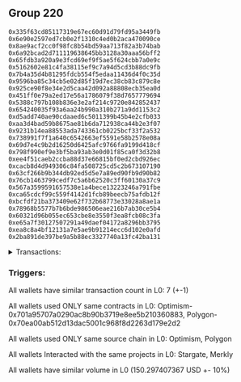 ## Group 220

```0x5936b8c9a1d68fef54c6971c53d72006f73f57cc
0x335f63cd85117319e67ec60d91d79fd95a3449fb
0x6e90e2597ed7cb0e2f1310c4ed0b2aca470090ce
0x8ae9acf2cc0f98fc8b54bd59aa713f82a3b74bab
0x6a92bcad2d711119638645bb3128a30aaa56bff2
0x65fdb3a920a9e3fcd69ef9f5ae5f624cbb7a0e9c
0x5162602e81c4fa38115ef9c7a94d5cd3b88dc9fb
0x7b4a35d4b81295fdcb554f5edaa11436d4f0c35d
0x9596ba85c34cb5e02d85f19d7ec38cb83c879c8e
0x925ce90f8e34e2d5caa42d092a88808ecb35ea0d
0x451ff0e79a2ed17e56a1786079f38d7657779694
0x5388c797b108b836e3e2af214c9720e842852437
0x654240035f93a6aa24b990a310b271a9dd1153c2
0xd5add740ae90cdaaed6c5011399b45b4e2cfb033
0xaa3d4bad59b8675ae81b6da712938ca44b2e3f07
0x9231b14ea88553ada743361cb0225bcf33f2a532
0x738991f7f1a640c6542663ef5591e58b2578e08a
0x69d7e4c9b2d16250d6425afc9766fa9199d418cf
0x798f990ef9e3bf5ba93ab3e0d01f85ca0f3d32b8
0xee4f51caeb2ccba88d37e66815bf0ed2cbd926ec
0xcacb8d4d949306c84fa508725cd5c2b673107190
0x63cf266b9b344db92ed5d5e7a89ed90fb9d90b82
0x76cb1463799cedf7c5a6b62520c3ff60130a37c9
0x567a3599591657538e1a4bece13223246a791fbe
0xca65cdcf99c559f4142d1fcb89beecb75afdb12f
0xbcfdf21ba373409e62f732b68773e33028a8ae1a
0x78968b5577b7b6bde986506eae216b7ab30ce5b4
0x60321d96b055ec653cbe8e3550f3ea8fcb08c3fa
0xe65a7f30127507291a49daef04172a8296bb3795
0xea8c8a4bf12131a7e5ae9b91214ecc6d102e0afd
0x2ba891de397be9a5b88ec3327740a13fc42ba131
```
<details>
<summary>Transactions:</summary>

Hashes: 

Wallet: 0x5936b8c9a1d68fef54c6971c53d72006f73f57cc

       Hash: 0x486ba0bc76bee55286f0c4030f867d079fa3e56099cc84985e98c88d068477c9
         - source chain: Optimism
         - destination chain: Polygon
         - project: Stargate
         - contract: 0x701a95707a0290ac8b90b3719e8ee5b210360883
         - value USD: 150.297407367
       Hash: 0x458ca5283a48024b3cd2697770e3f92c17f3b490ce04763e44a1308e18c10e20
         - source chain: Polygon
         - destination chain: Celo Mainnet
         - project: Merkly
         - contract: 0x70ea00ab512d13dac5001c968f8d2263d179e2d2
       Hash: 0x7adc4e5c0b0b1708cd524ef722e5ca4b1bbbb5385290cb158d80c3052db94ccf
         - source chain: Polygon
         - destination chain: Fuse Mainnet
         - project: Merkly
         - contract: 0x70ea00ab512d13dac5001c968f8d2263d179e2d2
       Hash: 0xbd9c81617cd4228617aadeb3d428dffaf62fed1b9d6c959c1db0ac95ed8a555d
         - source chain: Polygon
         - destination chain: Klaytn Mainnet Cypress
         - project: Merkly
         - contract: 0x70ea00ab512d13dac5001c968f8d2263d179e2d2
       Hash: 0x0de68de2cd47f3c18f30e9e78c6635f296f6841aefd1e3c8f4e346d61b611234
         - source chain: Polygon
         - destination chain: Moonbeam
         - project: Merkly
         - contract: 0x70ea00ab512d13dac5001c968f8d2263d179e2d2
       Hash: 0x56158a8a92186ac551ead402e96643958a786b9416ce8c61d3d574da51cdd8ff
         - source chain: Polygon
         - destination chain: Moonriver
         - project: Merkly
         - contract: 0x70ea00ab512d13dac5001c968f8d2263d179e2d2
       Hash: 0xe6fc853922c2c99a924e984e19c39d24874cc30353dd6db845c34295fd5d57b4
         - source chain: Polygon
         - destination chain: Moonbeam
         - project: Merkly
         - contract: 0x70ea00ab512d13dac5001c968f8d2263d179e2d2
Wallet: 0x335f63cd85117319e67ec60d91d79fd95a3449fb

       Hash:0xcfdcaf60bbe5696d2331b3ad7597c2c32dd286d75b6c79cdf84a8976299e3022
         - source chain: Optimism
         - destination chain: Polygon
         - project: Stargate
         - contract: 0x701a95707a0290ac8b90b3719e8ee5b210360883
         - value USD: 150.061727341
       Hash:0xbc2cee8503c61fd27f2132ee9c16359fb2f212b928dd177be1c21ed47262d5a4
         - source chain: Polygon
         - destination chain: Moonriver
         - project: Merkly
         - contract: 0x70ea00ab512d13dac5001c968f8d2263d179e2d2
       Hash:0xdb70e06c1244b863fc951070340c2e972ecaf9b0f7ec81bd558d7c3f170d89f9
         - source chain: Polygon
         - destination chain: Gnosis
         - project: Merkly
         - contract: 0x70ea00ab512d13dac5001c968f8d2263d179e2d2
       Hash:0x4a5b53ff4ac1e27829b1d88610c27b6f7f17d35bab72cdf01e5c0e0ac3bcb795
         - source chain: Polygon
         - destination chain: Viction
         - project: Merkly
         - contract: 0x70ea00ab512d13dac5001c968f8d2263d179e2d2
       Hash:0x4de624372284f05f2c2b1638d3f1c1b436c41b637e9d05e3da88f37766dea79f
         - source chain: Polygon
         - destination chain: Merit Circle
         - project: Merkly
         - contract: 0x70ea00ab512d13dac5001c968f8d2263d179e2d2
       Hash:0x2f5a58963c138609137ad40c2c3b0598eae641691b27caaa9f7120ebb1bb407f
         - source chain: Polygon
         - destination chain: Aptos
         - project: Merkly
         - contract: 0x70ea00ab512d13dac5001c968f8d2263d179e2d2
       Hash:0x2b0ba311d5e4a2359a9c95fe297fc012b254ddced9c5bb0b63f3f803efd58e0c
         - source chain: Polygon
         - destination chain: Moonriver
         - project: Merkly
         - contract: 0x70ea00ab512d13dac5001c968f8d2263d179e2d2
Wallet: 0x6e90e2597ed7cb0e2f1310c4ed0b2aca470090ce

       Hash:0x333f4c7f2f5f9f7fca2345581036a20eda2abdd4b29679d179f9e2e9967d5bfc
         - source chain: Optimism
         - destination chain: Polygon
         - project: Stargate
         - contract: 0x701a95707a0290ac8b90b3719e8ee5b210360883
         - value USD: 150.387567054
       Hash:0xbd9976b44a44f559ede48e294e89e1bd131421721042994fbec06d4ede89e14b
         - source chain: Polygon
         - destination chain: Aptos
         - project: Merkly
         - contract: 0x70ea00ab512d13dac5001c968f8d2263d179e2d2
       Hash:0x1a07e72486467567ee6dccef31f22b05c7b11a74f97a4483873692c72d447948
         - source chain: Polygon
         - destination chain: Celo Mainnet
         - project: Merkly
         - contract: 0x70ea00ab512d13dac5001c968f8d2263d179e2d2
       Hash:0xe680196e78bbe9d42bea00be23fcb1e9ecbf5e2d698aaddad83da3050363bfd9
         - source chain: Polygon
         - destination chain: Fuse Mainnet
         - project: Merkly
         - contract: 0x70ea00ab512d13dac5001c968f8d2263d179e2d2
       Hash:0x72c2180e502770d4bd26e6e6f5affcae21c1d7c92504dcdafa9fea0d6197c7de
         - source chain: Polygon
         - destination chain: Klaytn Mainnet Cypress
         - project: Merkly
         - contract: 0x70ea00ab512d13dac5001c968f8d2263d179e2d2
       Hash:0xf43f55bc8cd7b67796d7c6dc9811f60b5aaabf6b08462d25e1add927b196cd85
         - source chain: Polygon
         - destination chain: Moonbeam
         - project: Merkly
         - contract: 0x70ea00ab512d13dac5001c968f8d2263d179e2d2
       Hash:0x9f187d75b1e9a4a3652507db348b01ff8a95e8929c9fb8e2727893026b15fc82
         - source chain: Polygon
         - destination chain: Gnosis
         - project: Merkly
         - contract: 0x70ea00ab512d13dac5001c968f8d2263d179e2d2
Wallet: 0x8ae9acf2cc0f98fc8b54bd59aa713f82a3b74bab

       Hash:0xcdbab5b8fa692852820f8600a717c7c28bcf9a24e71a070e69e5640f20af8d67
         - source chain: Optimism
         - destination chain: Polygon
         - project: Stargate
         - contract: 0x701a95707a0290ac8b90b3719e8ee5b210360883
         - value USD: 150.386415292
       Hash:0xf61dfc9dffb3e8185e3c524c1b043eaf405d8be757f8cad147e04161a9934913
         - source chain: Polygon
         - destination chain: Moonbeam
         - project: Merkly
         - contract: 0x70ea00ab512d13dac5001c968f8d2263d179e2d2
       Hash:0xc1858f32ce178bbe811f30f8bb92153b976b4fa5a89fe55c6d193eec32713d8c
         - source chain: Polygon
         - destination chain: Moonriver
         - project: Merkly
         - contract: 0x70ea00ab512d13dac5001c968f8d2263d179e2d2
       Hash:0xdf76d73aadb137daa588f73740e812998f0d2e75c9e8dddffa740ac330bf8c18
         - source chain: Polygon
         - destination chain: Gnosis
         - project: Merkly
         - contract: 0x70ea00ab512d13dac5001c968f8d2263d179e2d2
       Hash:0x39b3adf32e5916b39e89d262cc00910afe0fa631c6a8f70e2a0ff4ce266c19e1
         - source chain: Polygon
         - destination chain: DFK
         - project: Merkly
         - contract: 0x70ea00ab512d13dac5001c968f8d2263d179e2d2
       Hash:0xcd13ba1cb1db890ec6e92e87f5d38fb3d4e00581935aa1df27e3994cb4764af0
         - source chain: Polygon
         - destination chain: Viction
         - project: Merkly
         - contract: 0x70ea00ab512d13dac5001c968f8d2263d179e2d2
       Hash:0xbe26684fb56fb4fcc8162a1a8a5735d7b0ceb88d196943cd64768caea37527c9
         - source chain: Polygon
         - destination chain: DFK
         - project: Merkly
         - contract: 0x70ea00ab512d13dac5001c968f8d2263d179e2d2
Wallet: 0x6a92bcad2d711119638645bb3128a30aaa56bff2

       Hash:0xa3adc3db2313b1ae8a7b0a3477dcad6bea558bf4c90e5589446ffa04b819dd67
         - source chain: Optimism
         - destination chain: Polygon
         - project: Stargate
         - contract: 0x701a95707a0290ac8b90b3719e8ee5b210360883
         - value USD: 150.570790352
       Hash:0xddf9be5a86c5813faa656db2620c946ef3dc61fd236faf0537c23ee9ffa1b6c3
         - source chain: Polygon
         - destination chain: Gnosis
         - project: Merkly
         - contract: 0x70ea00ab512d13dac5001c968f8d2263d179e2d2
       Hash:0x49e7cf6210a60e8cab6d4bb93cc510fcf708fa213c81fc8133e7857530471860
         - source chain: Polygon
         - destination chain: DFK
         - project: Merkly
         - contract: 0x70ea00ab512d13dac5001c968f8d2263d179e2d2
       Hash:0x1fb77444f03c81fe2831b8988fc72c776d76ba129c53828ff4c6d87cbab96055
         - source chain: Polygon
         - destination chain: Viction
         - project: Merkly
         - contract: 0x70ea00ab512d13dac5001c968f8d2263d179e2d2
       Hash:0xabe4141f3bc1bac1b6b00fb8c5cd2919db8fb39946620c726c47c44aa8864f2c
         - source chain: Polygon
         - destination chain: Merit Circle
         - project: Merkly
         - contract: 0x70ea00ab512d13dac5001c968f8d2263d179e2d2
       Hash:0xb165338708acd51c4590f7ddfb87d673612e58cb80f98944a141f4af5c14d017
         - source chain: Polygon
         - destination chain: Aptos
         - project: Merkly
         - contract: 0x70ea00ab512d13dac5001c968f8d2263d179e2d2
       Hash:0x3480777fc41072842cb02c527d550004ba2004d76d2d5e623e142ecdaae6dace
         - source chain: Polygon
         - destination chain: Mode
         - project: Merkly
         - contract: 0x70ea00ab512d13dac5001c968f8d2263d179e2d2
Wallet: 0x65fdb3a920a9e3fcd69ef9f5ae5f624cbb7a0e9c

       Hash:0x3cc5daf322ab05343c360ce49fa878ee5a7f6dd10bdb8b372f6ebed93f47ee77
         - source chain: Optimism
         - destination chain: Polygon
         - project: Stargate
         - contract: 0x701a95707a0290ac8b90b3719e8ee5b210360883
         - value USD: 150.12246355
       Hash:0xf38603a036d947a498263344b11da4b25df3eb19d43ba2c10e25e11b554189c4
         - source chain: Polygon
         - destination chain: Moonbeam
         - project: Merkly
         - contract: 0x70ea00ab512d13dac5001c968f8d2263d179e2d2
       Hash:0xfec58f29ff1bbf70fc0d7ba2a1e5c26e58d8bc43b39860dff1916c2bf57001ea
         - source chain: Polygon
         - destination chain: Moonriver
         - project: Merkly
         - contract: 0x70ea00ab512d13dac5001c968f8d2263d179e2d2
       Hash:0x8c352eae52eca3b17585d5d911b4beb0fe3dadc3ababd7b96c0655a2a4c35787
         - source chain: Polygon
         - destination chain: Gnosis
         - project: Merkly
         - contract: 0x70ea00ab512d13dac5001c968f8d2263d179e2d2
       Hash:0x347f237c699fe99999688b4626ae5cde9aaac0c9fdd881feb8ac9782746f3ee6
         - source chain: Polygon
         - destination chain: DFK
         - project: Merkly
         - contract: 0x70ea00ab512d13dac5001c968f8d2263d179e2d2
       Hash:0x88a4fb8317bcb7618ff26a5d3de9d97e0428710933ed04267a38c27d7d652a8b
         - source chain: Polygon
         - destination chain: Merit Circle
         - project: Merkly
         - contract: 0x70ea00ab512d13dac5001c968f8d2263d179e2d2
       Hash:0x2b0a9b50c8c5f72353157543fe4777f1337f94eae30c6cbc36acad812662fcc0
         - source chain: Polygon
         - destination chain: Celo Mainnet
         - project: Merkly
         - contract: 0x70ea00ab512d13dac5001c968f8d2263d179e2d2
Wallet: 0x5162602e81c4fa38115ef9c7a94d5cd3b88dc9fb

       Hash:0xc6a6d8e653d7717f5827cb4fe7e63ad3e747746d5e84bd0d2958380bbf7f1da4
         - source chain: Optimism
         - destination chain: Polygon
         - project: Stargate
         - contract: 0x701a95707a0290ac8b90b3719e8ee5b210360883
         - value USD: 150.389743495
       Hash:0xb229719ff8f2871b0d175c9a2fdf753d8ff2c39c4805aa912bcf76b49b3101a6
         - source chain: Polygon
         - destination chain: Merit Circle
         - project: Merkly
         - contract: 0x70ea00ab512d13dac5001c968f8d2263d179e2d2
       Hash:0x415be5aee1073db6d3845f3cb3e9c79105462ff7bfae3cd983deeef4bbb4d79c
         - source chain: Polygon
         - destination chain: Mode
         - project: Merkly
         - contract: 0x70ea00ab512d13dac5001c968f8d2263d179e2d2
       Hash:0x9617ce399ef1ddcd7251542f3ca822870b505814ff772195395d2fae98d2f2ec
         - source chain: Polygon
         - destination chain: Celo Mainnet
         - project: Merkly
         - contract: 0x70ea00ab512d13dac5001c968f8d2263d179e2d2
       Hash:0xa03490d720dd60532cfe1e50c677735b68483ed6262987d02fbc75c53fe1e165
         - source chain: Polygon
         - destination chain: Fuse Mainnet
         - project: Merkly
         - contract: 0x70ea00ab512d13dac5001c968f8d2263d179e2d2
       Hash:0xdf4132c1a151ef3affc3355205ef9c10625649cd0d666efc5a99175e7eeaa098
         - source chain: Polygon
         - destination chain: Klaytn Mainnet Cypress
         - project: Merkly
         - contract: 0x70ea00ab512d13dac5001c968f8d2263d179e2d2
       Hash:0x07732203dd9a0abd57189b74d4f61a40880aacff2f687092b8827ceda0b7859e
         - source chain: Polygon
         - destination chain: Moonbeam
         - project: Merkly
         - contract: 0x70ea00ab512d13dac5001c968f8d2263d179e2d2
Wallet: 0x7b4a35d4b81295fdcb554f5edaa11436d4f0c35d

       Hash:0xe531878bcf5dc70bcebf16b5b4b6754b13dacaea500b9f700ee1a8fc4f704040
         - source chain: Optimism
         - destination chain: Polygon
         - project: Stargate
         - contract: 0x701a95707a0290ac8b90b3719e8ee5b210360883
         - value USD: 150.067543191
       Hash:0xc5bdb21a6f8a1cb640c456d13aa78df0d8fbce26c75585d0b8ab6f8d460de657
         - source chain: Polygon
         - destination chain: Gnosis
         - project: Merkly
         - contract: 0x70ea00ab512d13dac5001c968f8d2263d179e2d2
       Hash:0x76681cc63710a05c62dd7249b97a030013823ae2cfa39e25488cbd43d71869b3
         - source chain: Polygon
         - destination chain: DFK
         - project: Merkly
         - contract: 0x70ea00ab512d13dac5001c968f8d2263d179e2d2
       Hash:0x5eb34575572c40458e84149d2d5c8bc64928cd096d3ef91a112ecf8b5db94f51
         - source chain: Polygon
         - destination chain: Viction
         - project: Merkly
         - contract: 0x70ea00ab512d13dac5001c968f8d2263d179e2d2
       Hash:0x2751b050f7c7daa162661f4e65c0c942c2cf3ce4a318d42fe8d7e4415197a53c
         - source chain: Polygon
         - destination chain: Aptos
         - project: Merkly
         - contract: 0x70ea00ab512d13dac5001c968f8d2263d179e2d2
       Hash:0xce02e7fd24e92571171deb1a525b6741aaedde8faa065a3957cab14ffea83404
         - source chain: Polygon
         - destination chain: Mode
         - project: Merkly
         - contract: 0x70ea00ab512d13dac5001c968f8d2263d179e2d2
       Hash:0xbaccbaef563a3c326a3818c7e0cc4a71a35cefe5741d86adaa52bee278a85642
         - source chain: Polygon
         - destination chain: Celo Mainnet
         - project: Merkly
         - contract: 0x70ea00ab512d13dac5001c968f8d2263d179e2d2
Wallet: 0x9596ba85c34cb5e02d85f19d7ec38cb83c879c8e

       Hash:0x7b7ea65bd84e247e9ed60f7a8872f9bef4364062ddfa45f098c3791ee9c140a9
         - source chain: Optimism
         - destination chain: Polygon
         - project: Stargate
         - contract: 0x701a95707a0290ac8b90b3719e8ee5b210360883
         - value USD: 150.091522066
       Hash:0xb7bb85bf771dc293279c05c2d9f7d322438997ad85291c24bc998d680d5eaaff
         - source chain: Polygon
         - destination chain: Gnosis
         - project: Merkly
         - contract: 0x70ea00ab512d13dac5001c968f8d2263d179e2d2
       Hash:0x5ed94c349a91413b37183d81f6f13a83f93f3c3adc0f57e00ab71331c30face1
         - source chain: Polygon
         - destination chain: DFK
         - project: Merkly
         - contract: 0x70ea00ab512d13dac5001c968f8d2263d179e2d2
       Hash:0x52f98e99986fe64fa759bd9c04aea8a2498160276f1d18ed01fea28bd27ce606
         - source chain: Polygon
         - destination chain: Viction
         - project: Merkly
         - contract: 0x70ea00ab512d13dac5001c968f8d2263d179e2d2
       Hash:0x69db4631f412c340d2c69638000920d669c54f2be4983abd095bcbac1fab494e
         - source chain: Polygon
         - destination chain: Merit Circle
         - project: Merkly
         - contract: 0x70ea00ab512d13dac5001c968f8d2263d179e2d2
       Hash:0xa6d50e04d4e4b25c111c26e19a8c53c1951fe5f03dd786c95cd4aaba19134327
         - source chain: Polygon
         - destination chain: Aptos
         - project: Merkly
         - contract: 0x70ea00ab512d13dac5001c968f8d2263d179e2d2
       Hash:0xdf6ad1215d78137a198a3ed31a89650532f56f8e76905f04362415b9df9f1476
         - source chain: Polygon
         - destination chain: Klaytn Mainnet Cypress
         - project: Merkly
         - contract: 0x70ea00ab512d13dac5001c968f8d2263d179e2d2
Wallet: 0x925ce90f8e34e2d5caa42d092a88808ecb35ea0d

       Hash:0xf1102044dd155f5db3178821e8a04e0682ed3ff2121f8754ed08e821cf7fc0d7
         - source chain: Optimism
         - destination chain: Polygon
         - project: Stargate
         - contract: 0x701a95707a0290ac8b90b3719e8ee5b210360883
         - value USD: 150.366089836
       Hash:0xe98bb3ac00346110e4d5ca4da7be4d664a9bd80345cd4843cd909f05f2dacde8
         - source chain: Polygon
         - destination chain: Mode
         - project: Merkly
         - contract: 0x70ea00ab512d13dac5001c968f8d2263d179e2d2
       Hash:0x941796f7796a1e9e1f414788f3c1b9c569466089c52515e1b999c4821860d841
         - source chain: Polygon
         - destination chain: Celo Mainnet
         - project: Merkly
         - contract: 0x70ea00ab512d13dac5001c968f8d2263d179e2d2
       Hash:0xe1da98d884d948de73efaeaed789dca6e8c34f7ed87439d16bf362749d2d92fb
         - source chain: Polygon
         - destination chain: Fuse Mainnet
         - project: Merkly
         - contract: 0x70ea00ab512d13dac5001c968f8d2263d179e2d2
       Hash:0xced2da399457dddd0ab12db9c43796403020d28732c6c34f40c2632d7409dcb4
         - source chain: Polygon
         - destination chain: Klaytn Mainnet Cypress
         - project: Merkly
         - contract: 0x70ea00ab512d13dac5001c968f8d2263d179e2d2
       Hash:0x05992411647737e67a30d5fd16c82b0580dbc7f65ee44647095eb8c62289c0e0
         - source chain: Polygon
         - destination chain: Gnosis
         - project: Merkly
         - contract: 0x70ea00ab512d13dac5001c968f8d2263d179e2d2
       Hash:0x420b2adabdd5adae71ee1e24e3c3b64b8f488ea4e8877ea4a3db626fbf336d3f
         - source chain: Polygon
         - destination chain: Moonbeam
         - project: Merkly
         - contract: 0x70ea00ab512d13dac5001c968f8d2263d179e2d2
Wallet: 0x451ff0e79a2ed17e56a1786079f38d7657779694

       Hash:0xf3eccf0742fb68585e959f8e9e073d77f9643e077ca020439decbcc4bf60df1c
         - source chain: Optimism
         - destination chain: Polygon
         - project: Stargate
         - contract: 0x701a95707a0290ac8b90b3719e8ee5b210360883
         - value USD: 150.305058432
       Hash:0x29211bf275f629965eb34ffc528b51d6cbede2f04293fe586194ffc5ebbb21f9
         - source chain: Polygon
         - destination chain: DFK
         - project: Merkly
         - contract: 0x70ea00ab512d13dac5001c968f8d2263d179e2d2
       Hash:0x37ae92c7c4acb6ef24d25f66c91ab8b1d720f4c8d1dc9c04efa349724f0fda39
         - source chain: Polygon
         - destination chain: Viction
         - project: Merkly
         - contract: 0x70ea00ab512d13dac5001c968f8d2263d179e2d2
       Hash:0x8a69f6e7c6458328f31deddf2f654380db701cb35541409da2a150a63acd35b0
         - source chain: Polygon
         - destination chain: Merit Circle
         - project: Merkly
         - contract: 0x70ea00ab512d13dac5001c968f8d2263d179e2d2
       Hash:0xf5e88b6baef37b850845354f699facb4e32c77e8c3edf1b8c9e1b8f239f48072
         - source chain: Polygon
         - destination chain: Aptos
         - project: Merkly
         - contract: 0x70ea00ab512d13dac5001c968f8d2263d179e2d2
       Hash:0x9464fc7c2de5d07d4293f9f4b5d73c889cfec3cda46bd300c73c20fa042e0d18
         - source chain: Polygon
         - destination chain: Mode
         - project: Merkly
         - contract: 0x70ea00ab512d13dac5001c968f8d2263d179e2d2
       Hash:0xcf4c59e49346cf5024c8846301cd9ac8dd4121d8bba57a02328b412d3bd86a4e
         - source chain: Polygon
         - destination chain: Moonriver
         - project: Merkly
         - contract: 0x70ea00ab512d13dac5001c968f8d2263d179e2d2
Wallet: 0x5388c797b108b836e3e2af214c9720e842852437

       Hash:0x653a3820176a90cc318f7ce7141e7891b7c0a8e509a40b8699e5a0419c9b1b32
         - source chain: Optimism
         - destination chain: Polygon
         - project: Stargate
         - contract: 0x701a95707a0290ac8b90b3719e8ee5b210360883
         - value USD: 150.384442986
       Hash:0x734d70073922d524bd298a84c693d28780d617c8770139dec1414abf49e7e544
         - source chain: Polygon
         - destination chain: Celo Mainnet
         - project: Merkly
         - contract: 0x70ea00ab512d13dac5001c968f8d2263d179e2d2
       Hash:0x919b15ccc6b2fb9d1da1141e28b4b05f096802bf9b683c7a79c502710fe74b3a
         - source chain: Polygon
         - destination chain: Klaytn Mainnet Cypress
         - project: Merkly
         - contract: 0x70ea00ab512d13dac5001c968f8d2263d179e2d2
       Hash:0xd204ecf0abf73535f0b103edc6f71bcff9aa9c8498b2f84590d190dbcf7a28e1
         - source chain: Polygon
         - destination chain: Gnosis
         - project: Merkly
         - contract: 0x70ea00ab512d13dac5001c968f8d2263d179e2d2
       Hash:0x15104912e4d2b6fb947ae758c6f3f4880dd95bd60d156d59c93848466d9023c3
         - source chain: Polygon
         - destination chain: Viction
         - project: Merkly
         - contract: 0x70ea00ab512d13dac5001c968f8d2263d179e2d2
       Hash:0x6aac51fb7a09ae9960204b3de9be562dabbf69c4984907021658b6c9bc705029
         - source chain: Polygon
         - destination chain: Merit Circle
         - project: Merkly
         - contract: 0x70ea00ab512d13dac5001c968f8d2263d179e2d2
       Hash:0x2c83b005a3971583ec1a575b95da7dc6c6505db280bbb6f2885288e021fb047f
         - source chain: Polygon
         - destination chain: Gnosis
         - project: Merkly
         - contract: 0x70ea00ab512d13dac5001c968f8d2263d179e2d2
Wallet: 0x654240035f93a6aa24b990a310b271a9dd1153c2

       Hash:0xd7f94ad314b72424b87f216286d259344c357de8ba0cb7c560b79aff472342d1
         - source chain: Optimism
         - destination chain: Polygon
         - project: Stargate
         - contract: 0x701a95707a0290ac8b90b3719e8ee5b210360883
         - value USD: 150.07373429
       Hash:0x5df2847630349152b5db9cf03307028e11b7ec31903db1c94c08b89d1a06e28a
         - source chain: Polygon
         - destination chain: Aptos
         - project: Merkly
         - contract: 0x70ea00ab512d13dac5001c968f8d2263d179e2d2
       Hash:0x0a537915fd4604710eef0ed8c34fb836f063a84892b3a32f2f786efea59e514d
         - source chain: Polygon
         - destination chain: Mode
         - project: Merkly
         - contract: 0x70ea00ab512d13dac5001c968f8d2263d179e2d2
       Hash:0x856c47af6aa2021a7a7a6c2406a232df0fa60fa505e776e5e904b28608ba5d76
         - source chain: Polygon
         - destination chain: Celo Mainnet
         - project: Merkly
         - contract: 0x70ea00ab512d13dac5001c968f8d2263d179e2d2
       Hash:0x22ceaa95111a2f7950bb8de51281e32f3be898d543174b95e18ab36587183659
         - source chain: Polygon
         - destination chain: Fuse Mainnet
         - project: Merkly
         - contract: 0x70ea00ab512d13dac5001c968f8d2263d179e2d2
       Hash:0xdb1a7bb2466b9d68f757d712ee879fbb2ef6f38decb81890ee58c0873aca2da9
         - source chain: Polygon
         - destination chain: Klaytn Mainnet Cypress
         - project: Merkly
         - contract: 0x70ea00ab512d13dac5001c968f8d2263d179e2d2
       Hash:0x11d83b54375256731897ace23c245fbca28ac41bc214f2e3b8086284e54dde49
         - source chain: Polygon
         - destination chain: DFK
         - project: Merkly
         - contract: 0x70ea00ab512d13dac5001c968f8d2263d179e2d2
Wallet: 0xd5add740ae90cdaaed6c5011399b45b4e2cfb033

       Hash:0x82151a1afe11e5e2a23bbd64e430a2a10cd5dd7b26189f906f4de8a8196203c7
         - source chain: Optimism
         - destination chain: Polygon
         - project: Stargate
         - contract: 0x701a95707a0290ac8b90b3719e8ee5b210360883
         - value USD: 150.021884964
       Hash:0x0dee96405635bdcd07455ef26209cf9f30fa5b3a8e796f60d3a8acda2b53cb1e
         - source chain: Polygon
         - destination chain: Merit Circle
         - project: Merkly
         - contract: 0x70ea00ab512d13dac5001c968f8d2263d179e2d2
       Hash:0x77b03aa45af147da748011d07c209525c4a4138941048e36d1484d103ad43489
         - source chain: Polygon
         - destination chain: Aptos
         - project: Merkly
         - contract: 0x70ea00ab512d13dac5001c968f8d2263d179e2d2
       Hash:0xfdc3e0599fe3af5b70455c4de3d6ba9e4aa5abb1e07c04ba4271bd4dfc5bdb7e
         - source chain: Polygon
         - destination chain: Mode
         - project: Merkly
         - contract: 0x70ea00ab512d13dac5001c968f8d2263d179e2d2
       Hash:0xec96bd3a6c9f0291e05b2d3ba62c6dd5fbcdd1a546084723fc2ff5c1abeb58e1
         - source chain: Polygon
         - destination chain: Celo Mainnet
         - project: Merkly
         - contract: 0x70ea00ab512d13dac5001c968f8d2263d179e2d2
       Hash:0x3e836b3417a6fd975e515a96be4aa4c6f3b41b3a2c52c6f71a42817797165e92
         - source chain: Polygon
         - destination chain: Fuse Mainnet
         - project: Merkly
         - contract: 0x70ea00ab512d13dac5001c968f8d2263d179e2d2
       Hash:0xdb0646582820929d458b6034a6468ce30d2bf2664b639b49fa367503e9f725cf
         - source chain: Polygon
         - destination chain: Merit Circle
         - project: Merkly
         - contract: 0x70ea00ab512d13dac5001c968f8d2263d179e2d2
Wallet: 0xaa3d4bad59b8675ae81b6da712938ca44b2e3f07

       Hash:0x2855f6404ba1b70d3d6319339c77189a5ac0af4cc2772fbf34ac3852ca26ceba
         - source chain: Optimism
         - destination chain: Polygon
         - project: Stargate
         - contract: 0x701a95707a0290ac8b90b3719e8ee5b210360883
         - value USD: 150.383063073
       Hash:0x88c68b979e6d5bcba578749c8b44baa86994ef805193a5d1124a6557a5444eac
         - source chain: Polygon
         - destination chain: Klaytn Mainnet Cypress
         - project: Merkly
         - contract: 0x70ea00ab512d13dac5001c968f8d2263d179e2d2
       Hash:0x0b61747422384ca4069320653c7307d9cfff4e4ef92cc1411e7379a19d3223ce
         - source chain: Polygon
         - destination chain: Moonbeam
         - project: Merkly
         - contract: 0x70ea00ab512d13dac5001c968f8d2263d179e2d2
       Hash:0x3d3b146be7a1a3b800432a2c6231e1684b0eb7190c55deca3c425309deef7567
         - source chain: Polygon
         - destination chain: Moonriver
         - project: Merkly
         - contract: 0x70ea00ab512d13dac5001c968f8d2263d179e2d2
       Hash:0x3015e92297d36321cfdf7fc5cdd8dd1d79031b67f29e51bf45e6d0eb3581dd8e
         - source chain: Polygon
         - destination chain: Gnosis
         - project: Merkly
         - contract: 0x70ea00ab512d13dac5001c968f8d2263d179e2d2
       Hash:0xb85b4a1872a8537de6217bf9e6af4cc4688b99b3bf8ddb977345bd5a49b9f6ba
         - source chain: Polygon
         - destination chain: DFK
         - project: Merkly
         - contract: 0x70ea00ab512d13dac5001c968f8d2263d179e2d2
       Hash:0xbd24b567c1c984aac2c1e5de06535321eb08416bc99f8c4001816cf012122cf1
         - source chain: Polygon
         - destination chain: Mode
         - project: Merkly
         - contract: 0x70ea00ab512d13dac5001c968f8d2263d179e2d2
Wallet: 0x9231b14ea88553ada743361cb0225bcf33f2a532

       Hash:0x28b378be5f774c8dc6c2d8a7d588c30cb08c391d2b39ce60ee97ee7b82ccb7b0
         - source chain: Optimism
         - destination chain: Polygon
         - project: Stargate
         - contract: 0x701a95707a0290ac8b90b3719e8ee5b210360883
         - value USD: 150.523058753
       Hash:0xb876b00188530487b71832d0524b9e9d00691507ad1baae683968360844e57c4
         - source chain: Polygon
         - destination chain: Viction
         - project: Merkly
         - contract: 0x70ea00ab512d13dac5001c968f8d2263d179e2d2
       Hash:0x42bfad886517f0872741ddc5c620661dc2f103a38fbe189027eb770a00e2071d
         - source chain: Polygon
         - destination chain: Merit Circle
         - project: Merkly
         - contract: 0x70ea00ab512d13dac5001c968f8d2263d179e2d2
       Hash:0x8af25a8b8d94408c372d47d8b6e981e91a59e676f536209b3194526d1d2f6159
         - source chain: Polygon
         - destination chain: Aptos
         - project: Merkly
         - contract: 0x70ea00ab512d13dac5001c968f8d2263d179e2d2
       Hash:0xc9fc6c57648a83350be32397dd9c2764e53d57672b0485851b6601a55a78c1e5
         - source chain: Polygon
         - destination chain: Mode
         - project: Merkly
         - contract: 0x70ea00ab512d13dac5001c968f8d2263d179e2d2
       Hash:0xb1505c7aca702f8e3d2fcce2f132a0efbed11e8a1498a0b04a3038031b9dd2e1
         - source chain: Polygon
         - destination chain: Celo Mainnet
         - project: Merkly
         - contract: 0x70ea00ab512d13dac5001c968f8d2263d179e2d2
       Hash:0x0795f0fe9a3b80e5c5f47af62edc092fc74b00d4db18708f225bca7f220f3993
         - source chain: Polygon
         - destination chain: Aptos
         - project: Merkly
         - contract: 0x70ea00ab512d13dac5001c968f8d2263d179e2d2
Wallet: 0x738991f7f1a640c6542663ef5591e58b2578e08a

       Hash:0xe5af28db8a157440e8c3b493ba8344e3235ab6a4471fc441b32d71f8137879df
         - source chain: Optimism
         - destination chain: Polygon
         - project: Stargate
         - contract: 0x701a95707a0290ac8b90b3719e8ee5b210360883
         - value USD: 150.217112209
       Hash:0xf98c6ac9ecc791959df72284925c190a54da710c6b01d0756fad794261dbd896
         - source chain: Polygon
         - destination chain: Viction
         - project: Merkly
         - contract: 0x70ea00ab512d13dac5001c968f8d2263d179e2d2
       Hash:0xebc732c2d9e4b349116c59f58c3d2ea736fe7fb762b2305e7c6394abecacf5e5
         - source chain: Polygon
         - destination chain: Merit Circle
         - project: Merkly
         - contract: 0x70ea00ab512d13dac5001c968f8d2263d179e2d2
       Hash:0x6bda07a62c04faacd3e7eb8369ca0f2120b8672390662c120f6888d338ca8b81
         - source chain: Polygon
         - destination chain: Aptos
         - project: Merkly
         - contract: 0x70ea00ab512d13dac5001c968f8d2263d179e2d2
       Hash:0x3d9657d3ebedec6390a146ed252955fe909433991508d2092df41f03482b7ebf
         - source chain: Polygon
         - destination chain: Mode
         - project: Merkly
         - contract: 0x70ea00ab512d13dac5001c968f8d2263d179e2d2
       Hash:0xa504ba528fed943578d46ad440242ad056fbb8c439eed683301a366483f27f53
         - source chain: Polygon
         - destination chain: Celo Mainnet
         - project: Merkly
         - contract: 0x70ea00ab512d13dac5001c968f8d2263d179e2d2
       Hash:0x2bcf574840724cdb945625ef726166d7f444eb1183f29d1554e07d7d9259beae
         - source chain: Polygon
         - destination chain: Gnosis
         - project: Merkly
         - contract: 0x70ea00ab512d13dac5001c968f8d2263d179e2d2
Wallet: 0x69d7e4c9b2d16250d6425afc9766fa9199d418cf

       Hash:0x1fc200cc1308a6b746afd267ddde8fc803f1d20628a18369da7086382a8ad335
         - source chain: Optimism
         - destination chain: Polygon
         - project: Stargate
         - contract: 0x701a95707a0290ac8b90b3719e8ee5b210360883
         - value USD: 150.434742285
       Hash:0x9030a8edfc7653ddf5c30e70f61397b4c0080616a509613f6d824d1dd82c6040
         - source chain: Polygon
         - destination chain: Viction
         - project: Merkly
         - contract: 0x70ea00ab512d13dac5001c968f8d2263d179e2d2
       Hash:0x8d2f793070f725a0a464e5c489a9b6da2ab6e3bd223aecc4df074c8b1d0d7b70
         - source chain: Polygon
         - destination chain: Merit Circle
         - project: Merkly
         - contract: 0x70ea00ab512d13dac5001c968f8d2263d179e2d2
       Hash:0xa9158664082749be22aabb6bf36428f81a3ae64eeeedd6a9d219949142970fec
         - source chain: Polygon
         - destination chain: Aptos
         - project: Merkly
         - contract: 0x70ea00ab512d13dac5001c968f8d2263d179e2d2
       Hash:0x818729cc13fee67e3ff3db9ce98562e0631da0f6193e90187deeebbdfd8b0bf7
         - source chain: Polygon
         - destination chain: Mode
         - project: Merkly
         - contract: 0x70ea00ab512d13dac5001c968f8d2263d179e2d2
       Hash:0x98810be7ceefb85884d18b22b5c8559fc72553856a025860af9ff2fdbb5d0642
         - source chain: Polygon
         - destination chain: Celo Mainnet
         - project: Merkly
         - contract: 0x70ea00ab512d13dac5001c968f8d2263d179e2d2
       Hash:0xdc45646dd426c58400b5187f6139aa281c391334c748790cf3045279245de060
         - source chain: Polygon
         - destination chain: Viction
         - project: Merkly
         - contract: 0x70ea00ab512d13dac5001c968f8d2263d179e2d2
Wallet: 0x798f990ef9e3bf5ba93ab3e0d01f85ca0f3d32b8

       Hash:0x68de1924d57b968d3df93918646f39e739c8d7a608a56f40acf16368d4df9104
         - source chain: Optimism
         - destination chain: Polygon
         - project: Stargate
         - contract: 0x701a95707a0290ac8b90b3719e8ee5b210360883
         - value USD: 150.449196855
       Hash:0xc78e73f39fb4bbec5a1c4dd9e00d2eae4f1983c267229fce0387cea7aa1a3186
         - source chain: Polygon
         - destination chain: Fuse Mainnet
         - project: Merkly
         - contract: 0x70ea00ab512d13dac5001c968f8d2263d179e2d2
       Hash:0x0300d16b6d087acb00d30b842181ac0078331ceea63db4e1dac843c137064e6c
         - source chain: Polygon
         - destination chain: Klaytn Mainnet Cypress
         - project: Merkly
         - contract: 0x70ea00ab512d13dac5001c968f8d2263d179e2d2
       Hash:0xf8a5c72056bfc720e7817de9fcc6b05e8ba52b587660809c7f98853f4b494be2
         - source chain: Polygon
         - destination chain: Moonbeam
         - project: Merkly
         - contract: 0x70ea00ab512d13dac5001c968f8d2263d179e2d2
       Hash:0x28b35bce48f2a606e1af68f3897f54db85e0fb9d1a034e7b3e357b7244419af9
         - source chain: Polygon
         - destination chain: Moonriver
         - project: Merkly
         - contract: 0x70ea00ab512d13dac5001c968f8d2263d179e2d2
       Hash:0x4a4a933edc3db8834c7f9afe07147255a2a91a6b4c5437ecfb4c29687a275387
         - source chain: Polygon
         - destination chain: Gnosis
         - project: Merkly
         - contract: 0x70ea00ab512d13dac5001c968f8d2263d179e2d2
       Hash:0xb4354b8d8ea4d275ff7fdd1884712adcb2ad394e4792a47af0c944c929fafb8c
         - source chain: Polygon
         - destination chain: Merit Circle
         - project: Merkly
         - contract: 0x70ea00ab512d13dac5001c968f8d2263d179e2d2
Wallet: 0xee4f51caeb2ccba88d37e66815bf0ed2cbd926ec

       Hash:0x3108657a58f8f7ea10e089ba02055fb136449d78234bc48e797ef8b7a9129eef
         - source chain: Optimism
         - destination chain: Polygon
         - project: Stargate
         - contract: 0x701a95707a0290ac8b90b3719e8ee5b210360883
         - value USD: 150.334225741
       Hash:0x74d95cf33f2aa232daa07c516beb847804a0850f862711eb1f5f109564d80e42
         - source chain: Polygon
         - destination chain: DFK
         - project: Merkly
         - contract: 0x70ea00ab512d13dac5001c968f8d2263d179e2d2
       Hash:0x7b6cc79845311f5363a8a0086c2d1763ca5714839aeffdcd15b3fb3b7f9e6591
         - source chain: Polygon
         - destination chain: Viction
         - project: Merkly
         - contract: 0x70ea00ab512d13dac5001c968f8d2263d179e2d2
       Hash:0xaea78ef2b7ba185bb6e5d12d32424a09b3cbf8353ada9648eb1dab24fe4e9400
         - source chain: Polygon
         - destination chain: Merit Circle
         - project: Merkly
         - contract: 0x70ea00ab512d13dac5001c968f8d2263d179e2d2
       Hash:0xe2e19b1780871d176f330f18af79d241924303c69f159426cf59e9ab2e631d82
         - source chain: Polygon
         - destination chain: Aptos
         - project: Merkly
         - contract: 0x70ea00ab512d13dac5001c968f8d2263d179e2d2
       Hash:0xd0d906d496843368624d3930520a51982ae13cc427f756c85f48716d6735445d
         - source chain: Polygon
         - destination chain: Mode
         - project: Merkly
         - contract: 0x70ea00ab512d13dac5001c968f8d2263d179e2d2
       Hash:0xc332bde0a8ea39e823146be939f44532f9cef1efe68d2de8be798073aa4e89b5
         - source chain: Polygon
         - destination chain: Celo Mainnet
         - project: Merkly
         - contract: 0x70ea00ab512d13dac5001c968f8d2263d179e2d2
Wallet: 0xcacb8d4d949306c84fa508725cd5c2b673107190

       Hash:0xe6ce1c542c153ddd8d4a2b249bcc245a757ddea48ffc5f0e86daa4a05eba740b
         - source chain: Optimism
         - destination chain: Polygon
         - project: Stargate
         - contract: 0x701a95707a0290ac8b90b3719e8ee5b210360883
         - value USD: 150.006287639
       Hash:0xf48443d7c52f992943ad066e915d80350e5b7a677089d65c4cb62d3454317e3b
         - source chain: Polygon
         - destination chain: Gnosis
         - project: Merkly
         - contract: 0x70ea00ab512d13dac5001c968f8d2263d179e2d2
       Hash:0xa4bcb3506cfa3fce7c8c3b4120f1a3b7e506f3b87e225d04ad40e2e1f45052bd
         - source chain: Polygon
         - destination chain: DFK
         - project: Merkly
         - contract: 0x70ea00ab512d13dac5001c968f8d2263d179e2d2
       Hash:0xd4a84a428199d45b24017436082f0c10ff7d9909b8508aecd51f9cb9cd3e145e
         - source chain: Polygon
         - destination chain: Merit Circle
         - project: Merkly
         - contract: 0x70ea00ab512d13dac5001c968f8d2263d179e2d2
       Hash:0xb8fa58b2652eb55c73e208eab26b66ed70ba3919261ec9cf6bcef672bf33acdf
         - source chain: Polygon
         - destination chain: Aptos
         - project: Merkly
         - contract: 0x70ea00ab512d13dac5001c968f8d2263d179e2d2
       Hash:0x4fdd01ac218072e7c2dc4b8ddd41cec3f7c905ef5e9cd09fbe5a7580754ddf4f
         - source chain: Polygon
         - destination chain: Celo Mainnet
         - project: Merkly
         - contract: 0x70ea00ab512d13dac5001c968f8d2263d179e2d2
       Hash:0x8596dcfbfd0e62e76b69bdf09f1652403300fb6068be7a4b279356ed944f55a6
         - source chain: Polygon
         - destination chain: Klaytn Mainnet Cypress
         - project: Merkly
         - contract: 0x70ea00ab512d13dac5001c968f8d2263d179e2d2
Wallet: 0x63cf266b9b344db92ed5d5e7a89ed90fb9d90b82

       Hash:0x994606c5ba114007bd3092a9e4e9cf4130cb3a6e35439d0556e49bd538974693
         - source chain: Optimism
         - destination chain: Polygon
         - project: Stargate
         - contract: 0x701a95707a0290ac8b90b3719e8ee5b210360883
         - value USD: 149.997978138
       Hash:0x3264b36bbbae2cc40c960a921af07313f9d556095168eea00a75b69a2d224d35
         - source chain: Polygon
         - destination chain: Fuse Mainnet
         - project: Merkly
         - contract: 0x70ea00ab512d13dac5001c968f8d2263d179e2d2
       Hash:0x9dc600168d652a5d1dd559db6a36905ece9bf6a208e529939e76deb63b4e3e47
         - source chain: Polygon
         - destination chain: Klaytn Mainnet Cypress
         - project: Merkly
         - contract: 0x70ea00ab512d13dac5001c968f8d2263d179e2d2
       Hash:0xf25cc17d83f00850cf5885b63c1ede637b1232c644ff5bd207341b001bb7e0ca
         - source chain: Polygon
         - destination chain: Moonbeam
         - project: Merkly
         - contract: 0x70ea00ab512d13dac5001c968f8d2263d179e2d2
       Hash:0x14d888ebe28a407580debbb49573a4d1365173fcacdab711452d9051416065c0
         - source chain: Polygon
         - destination chain: Moonriver
         - project: Merkly
         - contract: 0x70ea00ab512d13dac5001c968f8d2263d179e2d2
       Hash:0x90fd7fe1cef132fdaffcf413135f8f5765fd4d88581fa64f1d205b393f602cac
         - source chain: Polygon
         - destination chain: DFK
         - project: Merkly
         - contract: 0x70ea00ab512d13dac5001c968f8d2263d179e2d2
       Hash:0x77e983f1417f463c324bc44aff7721afdb3cbe0c4d0e358e73ca74617638b783
         - source chain: Polygon
         - destination chain: Moonbeam
         - project: Merkly
         - contract: 0x70ea00ab512d13dac5001c968f8d2263d179e2d2
Wallet: 0x76cb1463799cedf7c5a6b62520c3ff60130a37c9

       Hash:0xcdc1c42848f2b1348fb6130e6a297a0077c96da57da3cfb85b77a4eb7918649e
         - source chain: Optimism
         - destination chain: Polygon
         - project: Stargate
         - contract: 0x701a95707a0290ac8b90b3719e8ee5b210360883
         - value USD: 150.504856703
       Hash:0x72000100a19ca2b6358222c3fa98e177c39915059897c3c093aab8c454407768
         - source chain: Polygon
         - destination chain: DFK
         - project: Merkly
         - contract: 0x70ea00ab512d13dac5001c968f8d2263d179e2d2
       Hash:0x56dc809d7fdb32ded0034af0736661c444b70e44af2592ee9a719308cdb489f6
         - source chain: Polygon
         - destination chain: Merit Circle
         - project: Merkly
         - contract: 0x70ea00ab512d13dac5001c968f8d2263d179e2d2
       Hash:0xcbb7f07815f425cd4c27c48ce3bb9418882121f931ca3c538a35f1a98f441fe9
         - source chain: Polygon
         - destination chain: Aptos
         - project: Merkly
         - contract: 0x70ea00ab512d13dac5001c968f8d2263d179e2d2
       Hash:0x3934980a2c1bc5ff95573da01e0d9cd6724e5caa8c2a808277f47cf37f06f018
         - source chain: Polygon
         - destination chain: Mode
         - project: Merkly
         - contract: 0x70ea00ab512d13dac5001c968f8d2263d179e2d2
       Hash:0xfb5b3356caab866ab275ee24b66a903ce97e516d38fa004f591b0e6e11dac7a1
         - source chain: Polygon
         - destination chain: Celo Mainnet
         - project: Merkly
         - contract: 0x70ea00ab512d13dac5001c968f8d2263d179e2d2
       Hash:0x072370ded13bbb792283bb33d820625fe36e0c8f89bb72583caa715d67e66408
         - source chain: Polygon
         - destination chain: Moonbeam
         - project: Merkly
         - contract: 0x70ea00ab512d13dac5001c968f8d2263d179e2d2
Wallet: 0x567a3599591657538e1a4bece13223246a791fbe

       Hash:0x4582c06fb2d61813575a5d90bfd1805260a9fae6429dfa5edd36035a8b791686
         - source chain: Optimism
         - destination chain: Polygon
         - project: Stargate
         - contract: 0x701a95707a0290ac8b90b3719e8ee5b210360883
         - value USD: 150.107242473
       Hash:0x6fcce0bdb04574c506eec2f408e23e2eb5c47c25d79443e2e833e78658139f39
         - source chain: Polygon
         - destination chain: Viction
         - project: Merkly
         - contract: 0x70ea00ab512d13dac5001c968f8d2263d179e2d2
       Hash:0xf4c2345d9819818f4599e860662384f0328b7d332eb7bd9706a26e47a0d2af46
         - source chain: Polygon
         - destination chain: Merit Circle
         - project: Merkly
         - contract: 0x70ea00ab512d13dac5001c968f8d2263d179e2d2
       Hash:0x441e629431f0363edac18dd6e36bdb4988c54d9a9443456c7e408f36e5ce067c
         - source chain: Polygon
         - destination chain: Aptos
         - project: Merkly
         - contract: 0x70ea00ab512d13dac5001c968f8d2263d179e2d2
       Hash:0x0702d8ef6e16af27b8ca9392e29cb6989820d8321e81fad798d368f0faa6308d
         - source chain: Polygon
         - destination chain: Mode
         - project: Merkly
         - contract: 0x70ea00ab512d13dac5001c968f8d2263d179e2d2
       Hash:0x105299247dcd56965ee7ba7ca260fc2eb80c0b77fe10ec4a4d305a7e9f1bac80
         - source chain: Polygon
         - destination chain: Celo Mainnet
         - project: Merkly
         - contract: 0x70ea00ab512d13dac5001c968f8d2263d179e2d2
       Hash:0xe6e394d8d5bb0e5794d28c480f0b24c65236bb2c94c922287856bf7a41cba46f
         - source chain: Polygon
         - destination chain: Moonriver
         - project: Merkly
         - contract: 0x70ea00ab512d13dac5001c968f8d2263d179e2d2
Wallet: 0xca65cdcf99c559f4142d1fcb89beecb75afdb12f

       Hash:0x01e8dfd43cce128c9416907c13bcf2709c27f3515502aa8e4c9c74feb665ae79
         - source chain: Optimism
         - destination chain: Polygon
         - project: Stargate
         - contract: 0x701a95707a0290ac8b90b3719e8ee5b210360883
         - value USD: 150.094575087
       Hash:0x72fba08bac937a3a2f34c211a195c9e7b652b84203f4830869050704e5cb78ae
         - source chain: Polygon
         - destination chain: DFK
         - project: Merkly
         - contract: 0x70ea00ab512d13dac5001c968f8d2263d179e2d2
       Hash:0x67cec30424843ea063d5d02e3f99f15028696bce3be0145b0112df3225fc5fd2
         - source chain: Polygon
         - destination chain: Viction
         - project: Merkly
         - contract: 0x70ea00ab512d13dac5001c968f8d2263d179e2d2
       Hash:0xaf64cc7daf9ccad2c79bd0995ae93ccd556128ed3e9281719cf5fd0e4e22125b
         - source chain: Polygon
         - destination chain: Merit Circle
         - project: Merkly
         - contract: 0x70ea00ab512d13dac5001c968f8d2263d179e2d2
       Hash:0xff8e769bf5119df218e4ffc01f9e1cad75c46fd61d4e64678cd4c8c119f01d60
         - source chain: Polygon
         - destination chain: Aptos
         - project: Merkly
         - contract: 0x70ea00ab512d13dac5001c968f8d2263d179e2d2
       Hash:0x51e8e956b239315457c98ac244db19487e22691dd179f90c8adb964e01f61808
         - source chain: Polygon
         - destination chain: Mode
         - project: Merkly
         - contract: 0x70ea00ab512d13dac5001c968f8d2263d179e2d2
       Hash:0x3ca90ba6087775a1a48ab94af2b03a2d6b9b5e8cc64c56a9827ee1b70d91b813
         - source chain: Polygon
         - destination chain: DFK
         - project: Merkly
         - contract: 0x70ea00ab512d13dac5001c968f8d2263d179e2d2
Wallet: 0xbcfdf21ba373409e62f732b68773e33028a8ae1a

       Hash:0xca491396e7bf7eaa8e98cfa4d755880bed628110161abaf44f39357e255578c8
         - source chain: Optimism
         - destination chain: Polygon
         - project: Stargate
         - contract: 0x701a95707a0290ac8b90b3719e8ee5b210360883
         - value USD: 150.060961834
       Hash:0x938153b6c7fc218182fe10b1934c1a2c87854f7f86b08604e5475b1c4f340d56
         - source chain: Polygon
         - destination chain: Klaytn Mainnet Cypress
         - project: Merkly
         - contract: 0x70ea00ab512d13dac5001c968f8d2263d179e2d2
       Hash:0x7614ceb809633627aadb994add617501c3865c38f9ecb8812a633a99d3bbe980
         - source chain: Polygon
         - destination chain: Moonbeam
         - project: Merkly
         - contract: 0x70ea00ab512d13dac5001c968f8d2263d179e2d2
       Hash:0x00f3065212ac7e90d7d304b01a2247943af17b27536b87bb62daabf373b21ee5
         - source chain: Polygon
         - destination chain: Moonriver
         - project: Merkly
         - contract: 0x70ea00ab512d13dac5001c968f8d2263d179e2d2
       Hash:0x8183c5602efa25918dc196eb84a98a8a27a76aa87d511482555dc5062bc466e7
         - source chain: Polygon
         - destination chain: Gnosis
         - project: Merkly
         - contract: 0x70ea00ab512d13dac5001c968f8d2263d179e2d2
       Hash:0x5ee5c6cdfc5e14095cc2e6926a08a3555e04e1942271449d686a810449104a64
         - source chain: Polygon
         - destination chain: Viction
         - project: Merkly
         - contract: 0x70ea00ab512d13dac5001c968f8d2263d179e2d2
       Hash:0x5781ec92dea061af27a150b436ca1cd26e630db8e6cc748e66ebd05d5c9af727
         - source chain: Polygon
         - destination chain: Mode
         - project: Merkly
         - contract: 0x70ea00ab512d13dac5001c968f8d2263d179e2d2
Wallet: 0x78968b5577b7b6bde986506eae216b7ab30ce5b4

       Hash:0x8cf7c798ad85dc52d1534cee8e1be315e2e5b688a8632189e132af70d36e20c6
         - source chain: Optimism
         - destination chain: Polygon
         - project: Stargate
         - contract: 0x701a95707a0290ac8b90b3719e8ee5b210360883
         - value USD: 150.095909971
       Hash:0x0ce9c8290172b3eccff5ceb095e112095cdb2911ced4bc7f01d85ef2054e2882
         - source chain: Polygon
         - destination chain: Merit Circle
         - project: Merkly
         - contract: 0x70ea00ab512d13dac5001c968f8d2263d179e2d2
       Hash:0xfd107a419b5f262d77df41ea64c76924fea72a8f6e055a0c6e953973010ae565
         - source chain: Polygon
         - destination chain: Aptos
         - project: Merkly
         - contract: 0x70ea00ab512d13dac5001c968f8d2263d179e2d2
       Hash:0xc30ec1dd60bac1d4f367239fe0f948c2992b95d62726ea6def5afd1503c24a11
         - source chain: Polygon
         - destination chain: Mode
         - project: Merkly
         - contract: 0x70ea00ab512d13dac5001c968f8d2263d179e2d2
       Hash:0xd03c553bfad229fbb7596d713dab7a1b1f67f11614b671442538faee92dfa30a
         - source chain: Polygon
         - destination chain: Celo Mainnet
         - project: Merkly
         - contract: 0x70ea00ab512d13dac5001c968f8d2263d179e2d2
       Hash:0x052ac57e6daa7fd735deedcbadc287df157bc1038ceb2769251f53321f5593ba
         - source chain: Polygon
         - destination chain: Fuse Mainnet
         - project: Merkly
         - contract: 0x70ea00ab512d13dac5001c968f8d2263d179e2d2
       Hash:0x9370846c58d3bcbc2d131f1a8562129c3028da3890e029fc04518b63a1daad3a
         - source chain: Polygon
         - destination chain: Aptos
         - project: Merkly
         - contract: 0x70ea00ab512d13dac5001c968f8d2263d179e2d2
Wallet: 0x60321d96b055ec653cbe8e3550f3ea8fcb08c3fa

       Hash:0x1d623c838364b4ac1ebcea5999971b3b2def62f7536c108bf7ea2ae29415ec4c
         - source chain: Optimism
         - destination chain: Polygon
         - project: Stargate
         - contract: 0x701a95707a0290ac8b90b3719e8ee5b210360883
         - value USD: 150.099514357
       Hash:0x76156f3539ee1359db9d9b33320b8dac61d1077ab0cb1c6bcf7d8532484714e0
         - source chain: Polygon
         - destination chain: Klaytn Mainnet Cypress
         - project: Merkly
         - contract: 0x70ea00ab512d13dac5001c968f8d2263d179e2d2
       Hash:0x5ffffcd08bd5022af6c05049798cd3b1a323fe9f3a2fd0dc9b9675ab0838749b
         - source chain: Polygon
         - destination chain: Moonbeam
         - project: Merkly
         - contract: 0x70ea00ab512d13dac5001c968f8d2263d179e2d2
       Hash:0xfc368e23c49db587f6476fb8cd7783a39492a1ba003a45d42e7bc67b3d236174
         - source chain: Polygon
         - destination chain: Moonriver
         - project: Merkly
         - contract: 0x70ea00ab512d13dac5001c968f8d2263d179e2d2
       Hash:0x9dcf5a700b17aa3869e309877654709bef55c283353321810a2d215c415f1e67
         - source chain: Polygon
         - destination chain: Gnosis
         - project: Merkly
         - contract: 0x70ea00ab512d13dac5001c968f8d2263d179e2d2
       Hash:0x71a16d7b8c8b968a449c08f72baacc7e4afba49d4feea93bcffcae88e10cda27
         - source chain: Polygon
         - destination chain: DFK
         - project: Merkly
         - contract: 0x70ea00ab512d13dac5001c968f8d2263d179e2d2
       Hash:0x962e5309916b8e51986bf30f4aab695bbed3c4156c90a65214176d349488d92c
         - source chain: Polygon
         - destination chain: Celo Mainnet
         - project: Merkly
         - contract: 0x70ea00ab512d13dac5001c968f8d2263d179e2d2
Wallet: 0xe65a7f30127507291a49daef04172a8296bb3795

       Hash:0xa5ed1c11b0ef1639398a7967a431180ba85e45704de2f718066329ad1476c5da
         - source chain: Optimism
         - destination chain: Polygon
         - project: Stargate
         - contract: 0x701a95707a0290ac8b90b3719e8ee5b210360883
         - value USD: 150.317168449
       Hash:0xeffef1b196bc23191436e2b39f493ec13e4fe1cebfa99f1606a3617c7cd527dc
         - source chain: Polygon
         - destination chain: Viction
         - project: Merkly
         - contract: 0x70ea00ab512d13dac5001c968f8d2263d179e2d2
       Hash:0x0e2de5bca8e699a10abf95042ad3b8fd3ff20b17d462fc847ba565a8ef430ee2
         - source chain: Polygon
         - destination chain: Merit Circle
         - project: Merkly
         - contract: 0x70ea00ab512d13dac5001c968f8d2263d179e2d2
       Hash:0x122fe2797fcd902f71ab340c00edf56c3e24773210d71a4dde995df3967efcb2
         - source chain: Polygon
         - destination chain: Aptos
         - project: Merkly
         - contract: 0x70ea00ab512d13dac5001c968f8d2263d179e2d2
       Hash:0xdc42056e7777ef6002473fab906301a8165e7c19fc1882ed0592ad0989060af8
         - source chain: Polygon
         - destination chain: Mode
         - project: Merkly
         - contract: 0x70ea00ab512d13dac5001c968f8d2263d179e2d2
       Hash:0xfeb1e0f299b0bf1ff24170bf61a3bff9e9ff91b6417009eae6ea074b9d324fa8
         - source chain: Polygon
         - destination chain: Celo Mainnet
         - project: Merkly
         - contract: 0x70ea00ab512d13dac5001c968f8d2263d179e2d2
       Hash:0xc7a490464068a6a65bda97ef8ddc36c6c1dc4b5762d9cca8483ad45214db7e4f
         - source chain: Polygon
         - destination chain: Fuse Mainnet
         - project: Merkly
         - contract: 0x70ea00ab512d13dac5001c968f8d2263d179e2d2
Wallet: 0xea8c8a4bf12131a7e5ae9b91214ecc6d102e0afd

       Hash:0x983f0a571f19c5d269aa785b15ff013107b821ecebc92a946699929afcc2e18d
         - source chain: Optimism
         - destination chain: Polygon
         - project: Stargate
         - contract: 0x701a95707a0290ac8b90b3719e8ee5b210360883
         - value USD: 150.289994459
       Hash:0xe323ee223d25d518a852549253aa48efa1e081adc290237c332e6178dca86be3
         - source chain: Polygon
         - destination chain: Fuse Mainnet
         - project: Merkly
         - contract: 0x70ea00ab512d13dac5001c968f8d2263d179e2d2
       Hash:0x3afdf1aa7d6a056746975edf3dbdfa3881b89b19e8c627131593a3ddd98b1806
         - source chain: Polygon
         - destination chain: Klaytn Mainnet Cypress
         - project: Merkly
         - contract: 0x70ea00ab512d13dac5001c968f8d2263d179e2d2
       Hash:0x7f8072a633e5d040d9244d9b2a1f8dce504455e6f9b30f7eb4f0a8a731145931
         - source chain: Polygon
         - destination chain: Moonbeam
         - project: Merkly
         - contract: 0x70ea00ab512d13dac5001c968f8d2263d179e2d2
       Hash:0xdcfc5ba4257845035953a76df3c3bc99dc83f00c03e5c8de45fcd4a51420656f
         - source chain: Polygon
         - destination chain: Gnosis
         - project: Merkly
         - contract: 0x70ea00ab512d13dac5001c968f8d2263d179e2d2
       Hash:0xf29e1d1715ffbd4aa5852bedb64127c26d6f7823655fc8ce047639ca91fafa3b
         - source chain: Polygon
         - destination chain: DFK
         - project: Merkly
         - contract: 0x70ea00ab512d13dac5001c968f8d2263d179e2d2
       Hash:0x8e25dc86ecea5099156ab9adb0c9aec800b1c6d400ef8b774441ccccafaff275
         - source chain: Polygon
         - destination chain: Klaytn Mainnet Cypress
         - project: Merkly
         - contract: 0x70ea00ab512d13dac5001c968f8d2263d179e2d2
Wallet: 0x2ba891de397be9a5b88ec3327740a13fc42ba131

       Hash:0x3470cc7705cbab69988399e721549de42598ef49f298f36f8947312a69dcc5e3
         - source chain: Optimism
         - destination chain: Polygon
         - project: Stargate
         - contract: 0x701a95707a0290ac8b90b3719e8ee5b210360883
         - value USD: 150.088874313
       Hash:0x146c39aebc979d7b4be193752e0abb1bc8150cb51a8a6a268911d67b5ffe7874
         - source chain: Polygon
         - destination chain: Viction
         - project: Merkly
         - contract: 0x70ea00ab512d13dac5001c968f8d2263d179e2d2
       Hash:0x7bc86ea88a7ded818324ae7a59a754e70bb62c4ec42dd4ce8e142cc1c7183d15
         - source chain: Polygon
         - destination chain: Merit Circle
         - project: Merkly
         - contract: 0x70ea00ab512d13dac5001c968f8d2263d179e2d2
       Hash:0x630d9607307b9a3f05cabf7ca8c85705892cc0a8532d449fe8f65383afae938f
         - source chain: Polygon
         - destination chain: Aptos
         - project: Merkly
         - contract: 0x70ea00ab512d13dac5001c968f8d2263d179e2d2
       Hash:0xe49d53cd4ad1f2cd402d620726f0f65df37a74163af77f85e7f29a7ed12f3340
         - source chain: Polygon
         - destination chain: Mode
         - project: Merkly
         - contract: 0x70ea00ab512d13dac5001c968f8d2263d179e2d2
       Hash:0x7bf47213ebcb81592cb48fa23d73b575cb98a44bc50c4725cc46619a39a8a1a2
         - source chain: Polygon
         - destination chain: Celo Mainnet
         - project: Merkly
         - contract: 0x70ea00ab512d13dac5001c968f8d2263d179e2d2
       Hash:0x5fb98ff7f1a912838dd591d03609a3899d24c5cca0f1fd2344d93c2402c8a53a
         - source chain: Polygon
         - destination chain: Moonbeam
         - project: Merkly
         - contract: 0x70ea00ab512d13dac5001c968f8d2263d179e2d2

</details>


### Triggers: 
All wallets have similar transaction count in L0: 7 (+-1)

All wallets used ONLY same contracts in L0: Optimism-0x701a95707a0290ac8b90b3719e8ee5b210360883, Polygon-0x70ea00ab512d13dac5001c968f8d2263d179e2d2

All wallets used ONLY same source chain in L0: Optimism, Polygon

All wallets Interacted with the same projects in L0: Stargate, Merkly

All wallets have similar volume in L0 (150.297407367 USD +- 10%)

